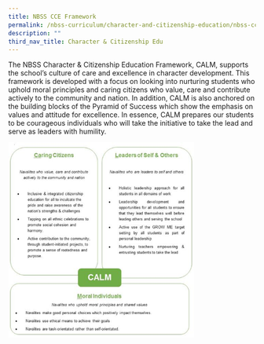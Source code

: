 ```yaml
---
title: NBSS CCE Framework
permalink: /nbss-curriculum/character-and-citizenship-education/nbss-cce-framework/
description: ""
third_nav_title: Character & Citizenship Edu
---
```



<p>The NBSS Character &amp; Citizenship Education Framework, CALM, supports the school&rsquo;s culture of care and excellence in character development. This framework is developed with a focus on looking into nurturing students who uphold moral principles and caring citizens who value, care and contribute actively to the community and nation. In addition, CALM is also anchored on the building blocks of the Pyramid of Success which show the emphasis on values and attitude for excellence. In essence, CALM prepares our students to be courageous individuals who will take the initiative to take the lead and serve as leaders with humility.</p>
<img style="width: 75%;" src="/images/cce3.jpg" />
